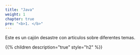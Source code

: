 ```yaml
---
title: "Java"
weight: 1
chapter: true
pre: "<b>1. </b>"
---
```

Este es un cajón desastre con articulos sobre diferentes temas.
<!--more-->
{{% children description="true" style="h2" %}}